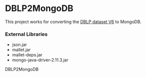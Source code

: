 DBLP2MongoDB
============
This project works for converting the [DBLP dataset V6](http://arnetminer.org/citation "AMiner Citation Network Dataset") to MongoDB.

### External Libraries
* json.jar
* mallet.jar
* mallet-deps.jar
* mongo-java-driver-2.11.3.jar

DBLP2MongoDB
